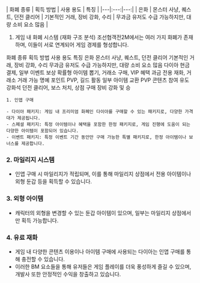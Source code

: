 | 화폐 종류 | 획득 방법 | 사용 용도 | 특징 |
|---|:---:|---:|
| 은화 | 몬스터 사냥, 퀘스트, 던전 클리어 | 기본적인 거래, 장비 강화, 수리 | 무과금 유저도 수급 가능하지만, 대량 소비 요소 많음 |



1. 게임 내 화폐 시스템 (재화 구조 분석)
조선협객전2M에서는 여러 가지 화폐가 존재하며, 이들이 서로 연계되어 게임 경제를 형성합니다.

화폐 종류	획득 방법	사용 용도	특징
은화	몬스터 사냥, 퀘스트, 던전 클리어	기본적인 거래, 장비 강화, 수리	무과금 유저도 수급 가능하지만, 대량 소비 요소 많음
다이아	현금 결제, 일부 이벤트 보상	확률형 아이템 뽑기, 거래소 구매, VIP 혜택	과금 전용 재화, 거래소 거래 가능
명예 포인트	PVP, 길드 활동	일부 아이템 교환	PVP 콘텐츠 참여 유도
강화석	던전 클리어, 보스 처치, 상점 구매	장비 강화 및 승










```plaintext
1. 인앱 구매

- 다이아 패키지: 게임 내 프리미엄 화폐인 다이아를 구매할 수 있는 패키지로, 다양한 가격대가 제공됩니다.
- 스페셜 패키지: 특정 아이템이나 혜택을 포함한 한정 패키지로, 게임 진행에 도움이 되는 다양한 아이템이 포함되어 있습니다.
- 이벤트 패키지: 특정 이벤트 기간 동안만 구매 가능한 특별 패키지로, 한정 아이템이나 보너스를 제공합니다.
```
  
### 2. 마일리지 시스템
- 인앱 구매 시 마일리지가 적립되며, 이를 통해 마일리지 상점에서 전용 아이템이나 외형 둔갑 등을 획득할 수 있습니다.

### 3. 외형 아이템

- 캐릭터의 외형을 변경할 수 있는 둔갑 아이템이 있으며, 일부는 마일리지 상점에서만 획득 가능합니다.

### 4. 유료 재화

- 게임 내 다양한 콘텐츠 이용이나 아이템 구매에 사용되는 다이아는 인앱 구매를 통해 충전할 수 있습니다.
- 이러한 BM 요소들을 통해 유저들은 게임 플레이를 더욱 풍성하게 즐길 수 있으며, 개발사 또한 안정적인 수익을 창출하고 있습니다.

